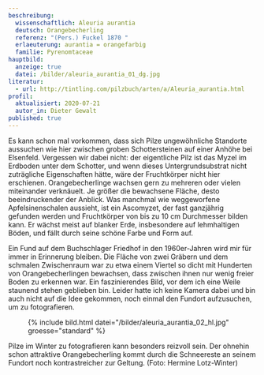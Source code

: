 ```yaml
---
beschreibung:
  wissenschaftlich: Aleuria aurantia
  deutsch: Orangebecherling
  referenz: "(Pers.) Fuckel 1870 "
  erlaeuterung: aurantia = orangefarbig
  familie: Pyrenomtaceae
hauptbild:
  anzeige: true
  datei: /bilder/aleuria_aurantia_01_dg.jpg
literatur:
  - url: http://tintling.com/pilzbuch/arten/a/Aleuria_aurantia.html
profil:
  aktualisiert: 2020-07-21
  autor_in: Dieter Gewalt
published: true
---
```

Es kann schon mal vorkommen, dass sich Pilze ungewöhnliche Standorte aussuchen wie hier zwischen groben Schottersteinen auf einer Anhöhe bei Elsenfeld. Vergessen wir dabei nicht: der eigentliche Pilz ist das Myzel im Erdboden unter dem Schotter, und wenn dieses Untergrundsubstrat nicht zuträgliche Eigenschaften hätte, wäre der Fruchtkörper nicht hier erschienen.
Orangebecherlinge wachsen gern zu mehreren oder vielen miteinander verknäuelt. Je größer die bewachsene Fläche, desto beeindruckender der Anblick. Was manchmal wie weggeworfene Apfelsinenschalen aussieht, ist ein Ascomyzet, der fast ganzjährig gefunden werden und Fruchtkörper von bis zu 10 cm Durchmesser bilden kann. Er wächst meist auf blanker Erde, insbesondere auf lehmhaltigen Böden, und fällt durch seine schöne Farbe und Form auf.

Ein Fund auf dem Buchschlager Friedhof in den 1960er-Jahren wird mir für immer in Erinnerung bleiben. Die Fläche von zwei Gräbern und dem schmalen Zwischenraum war zu etwa einem Viertel so dicht mit Hunderten von Orangebecherlingen bewachsen, dass zwischen ihnen nur wenig freier Boden zu erkennen war. Ein faszinierendes Bild, vor dem ich eine Weile staunend stehen geblieben bin. Leider hatte ich keine Kamera dabei und bin auch nicht auf die Idee gekommen, noch einmal den Fundort aufzusuchen, um zu fotografieren.

<figure>{% include bild.html datei="/bilder/aleuria_aurantia_02_hl.jpg" groesse="standard" %}</figure>

Pilze im Winter zu fotografieren kann besonders reizvoll sein. Der ohnehin schon attraktive Orangebecherling kommt durch die Schneereste an seinem Fundort noch kontrastreicher zur Geltung. (Foto: Hermine Lotz-Winter)
